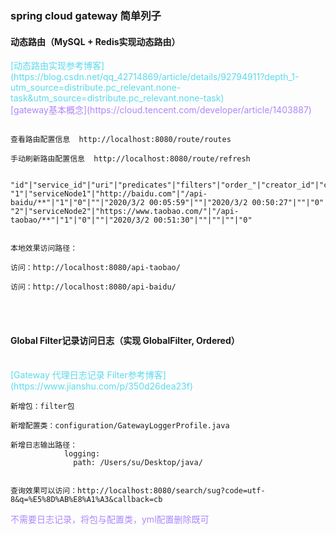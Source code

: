 ### spring cloud gateway 简单列子


#### 动态路由（MySQL + Redis实现动态路由）

<span  style="color: #5bdaed; ">
[动态路由实现参考博客](https://blog.csdn.net/qq_42714869/article/details/92794911?depth_1-utm_source=distribute.pc_relevant.none-task&utm_source=distribute.pc_relevant.none-task)
</span>

<br>

<span  style="color: #AE87FA; ">
[gateway基本概念](https://cloud.tencent.com/developer/article/1403887)
</span> 

<br/>

```

查看路由配置信息  http://localhost:8080/route/routes

手动刷新路由配置信息  http://localhost:8080/route/refresh


"id"|"service_id"|"uri"|"predicates"|"filters"|"order_"|"creator_id"|"create_date"|"update_id"|"update_date"|"remarks"|"del_flag"
"1"|"serviceNode1"|"http://baidu.com"|"/api-baidu/**"|"1"|"0"|""|"2020/3/2 00:05:59"|""|"2020/3/2 00:50:27"|""|"0"
"2"|"serviceNode2"|"https://www.taobao.com/"|"/api-taobao/**"|"1"|"0"|""|"2020/3/2 00:51:30"|""|""|""|"0"


本地效果访问路径：

访问：http://localhost:8080/api-taobao/

访问：http://localhost:8080/api-baidu/

```

<br/>
<br/>


#### Global Filter记录访问日志（实现 GlobalFilter, Ordered）

<br>

<span  style="color: #5bdaed; ">
[Gateway 代理日志记录 Filter参考博客](https://www.jianshu.com/p/350d26dea23f)
</span>


    新增包：filter包
    
    新增配置类：configuration/GatewayLoggerProfile.java
    
    新增日志输出路径：
                logging:
                  path: /Users/su/Desktop/java/
    

    查询效果可以访问：http://localhost:8080/search/sug?code=utf-8&q=%E5%8D%AB%E8%A1%A3&callback=cb

<span  style="color: #AE87FA; ">
不需要日志记录，将包与配置类，yml配置删除既可
</span>
